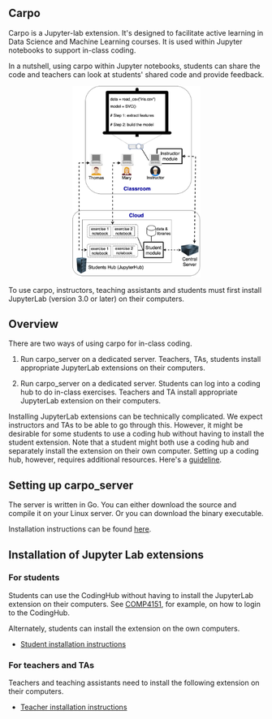 ## Carpo
Carpo is a Jupyter-lab extension. It's designed to facilitate active learning in Data Science and Machine Learning courses. It is used within Jupyter notebooks to support in-class coding. 

In a nutshell, using carpo within Jupyter notebooks, students can share the code and teachers can look at students' shared code and provide feedback.

<center><p style="margin:auto;"><img src="./architecture.png" width="50%"/></p></center>

To use carpo, instructors, teaching assistants and students must first install JupyterLab (version 3.0 or later) on their computers.

## Overview 
There are two ways of using carpo for in-class coding.

1. Run carpo_server on a dedicated server. Teachers, TAs, students install appropriate JupyterLab extensions on their computers.

2. Run carpo_server on a dedicated server. Students can log into a coding hub to do in-class exercises. Teachers and TA install appropriate JupyterLab extension on their computers.

Installing JupyterLab extensions can be technically complicated.  We expect instructors and TAs to be able to go through this. However, it might be desirable for some students to use a coding hub without having to install the student extension.  Note that a student might both use a coding hub and separately install the extension on their own computer.  Setting up a coding hub, however, requires additional resources. Here's a [guideline](CodingHub/README.md).

## Setting up carpo_server

The server is written in Go.  You can either download the source and compile it on your Linux 
server.  Or you can download the binary executable.

Installation instructions can be found [here](carpo_server).

## Installation of Jupyter Lab extensions

### For students
Students can use the CodingHub without having to install the JupyterLab extension on their computers.  See [COMP4151](CodingHub/COMP4151.md), for example, on how to login to the CodingHub.

Alternately, students can install the extension on the own computers.
* [Student installation instructions](carpo_student/INSTALL.md)

### For teachers and TAs
Teachers and teaching assistants need to install the following extension on their computers.
* [Teacher installation instructions](carpo_teacher/README.md)
